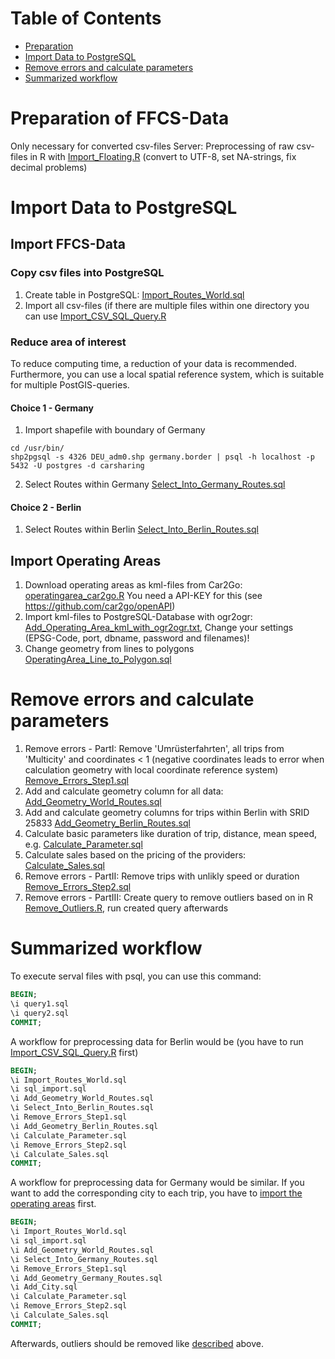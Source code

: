 # Table of Contents

* [Preparation](#Preparation)
* [Import Data to PostgreSQL](#Import_Data)  
* [Remove errors and calculate parameters](#Calc_Parameters) 
* [Summarized workflow](#Workflow)


# Preparation of FFCS-Data <a id="Preparation"></a>
Only necessary for converted csv-files Server:  Preprocessing of raw csv-files in R with [Import_Floating.R](Preparation/R/Import_Floating.R) (convert to UTF-8, set NA-strings, fix decimal problems)


# Import Data to PostgreSQL<a id="Import_Data"></a>
## Import FFCS-Data
### Copy csv files into PostgreSQL
1. Create table in PostgreSQL: [Import_Routes_World.sql](Preparation/PostgreSQL/Import_Routes_World.sql) 
2. Import all csv-files (if there are multiple files within one directory you can use [Import_CSV_SQL_Query.R](Preparation/R/Import_CSV_SQL_Query.R.R)

### Reduce area of interest
To reduce computing time, a reduction of your data is recommended. Furthermore, you can use a local spatial reference system, which is suitable for multiple PostGIS-queries.

#### Choice 1 - Germany
1. Import shapefile with boundary of Germany

 ```
 cd /usr/bin/
 shp2pgsql -s 4326 DEU_adm0.shp germany.border | psql -h localhost -p 5432 -U postgres -d carsharing
 ```
2. Select Routes within Germany [Select_Into_Germany_Routes.sql](Preparation/PostgreSQL/Select_Into_Germany_Routes.sql)

#### Choice 2 - Berlin
1. Select Routes within Berlin [Select_Into_Berlin_Routes.sql](Preparation/PostgreSQL/Select_Into_Berlin_Routes.sql)


## Import Operating Areas <a id="Operating_Areas"></a>
1. Download operating areas as kml-files from Car2Go: [operatingarea_car2go.R](Data/R/operatingarea_car2go.R) You need a API-KEY for this (see https://github.com/car2go/openAPI)
2. Import kml-files to PostgreSQL-Database with ogr2ogr: [Add_Operating_Area_kml_with_ogr2ogr.txt](Preparation/PostgreSQL/Add_Operating_Area_kml_with_ogr2ogr.txt), Change your settings (EPSG-Code, port, dbname, password and filenames)!
3. Change geometry from lines to polygons [OperatingArea_Line_to_Polygon.sql](Preparation/PostgreSQL/OperatingArea_Line_to_Polygon.sql)


# Remove errors and calculate parameters<a id="Calc_Parameters"></a>
1. Remove errors - PartI: Remove 'Umrüsterfahrten', all trips from 'Multicity' and coordinates < 1 (negative coordinates leads to error when calculation geometry with local coordinate reference system) [Remove_Errors_Step1.sql](Preparation/PostgreSQL/Remove_Errors_Step1.sql)
2. Add and calculate geometry column for all data: [Add_Geometry_World_Routes.sql](Preparation/PostgreSQL/Add_Geometry_World_Routes.sql)
3. Add and calculate geometry columns for trips within Berlin with SRID 25833 [Add_Geometry_Berlin_Routes.sql](Preparation/PostgreSQL/Add_Geometry_Berlin_Routes.sql)
4. Calculate basic parameters like duration of trip, distance, mean speed, e.g. [Calculate_Parameter.sql](Preparation/PostgreSQL/Calculate_Parameter.sql)
5. Calculate sales based on the pricing of the providers: [Calculate_Sales.sql](Preparation/PostgreSQL/Calculate_Sales.sql)
6. Remove errors - PartII: Remove trips with unlikly speed or duration [Remove_Errors_Step2.sql](Preparation/PostgreSQL/Remove_Errors_Step2.sql)
7. Remove errors - PartIII: Create query to remove outliers based on in R [Remove_Outliers.R](Preparation/R/Remove_Outliers.R), run created query afterwards


# Summarized workflow<a id="Workflow"></a>
To execute serval files with psql, you can use this command:

```sql
BEGIN;
\i query1.sql
\i query2.sql
COMMIT;
```

A workflow for preprocessing data for Berlin would be (you have to run [Import_CSV_SQL_Query.R](Preparation/R/Import_CSV_SQL_Query.R.R) first)

```sql
BEGIN;
\i Import_Routes_World.sql
\i sql_import.sql
\i Add_Geometry_World_Routes.sql
\i Select_Into_Berlin_Routes.sql
\i Remove_Errors_Step1.sql
\i Add_Geometry_Berlin_Routes.sql
\i Calculate_Parameter.sql
\i Remove_Errors_Step2.sql
\i Calculate_Sales.sql
COMMIT;
```

A workflow for preprocessing data for Germany would be similar. If you want to add the corresponding city to each trip, you have to [import the operating areas](#Operating_Areas) first.

```sql
BEGIN;
\i Import_Routes_World.sql
\i sql_import.sql
\i Add_Geometry_World_Routes.sql
\i Select_Into_Germany_Routes.sql
\i Remove_Errors_Step1.sql
\i Add_Geometry_Germany_Routes.sql
\i Add_City.sql
\i Calculate_Parameter.sql
\i Remove_Errors_Step2.sql
\i Calculate_Sales.sql
COMMIT;
```

Afterwards, outliers should be removed like [described](#Remove_Errors) above.
